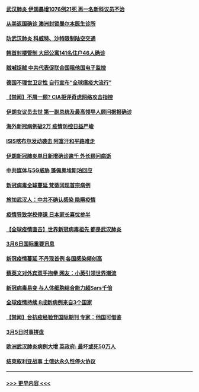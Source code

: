 #### [武汉肺炎 伊朗暴增1076例21死 再一名新科议员不治](../pages/prog202/a102794260.md?t=03080032) 
#### [从美返国确诊 澳洲封锁墨尔本医生诊所](../pages/prog202/a102794086.md?t=03080032) 
#### [防武汉肺炎 科威特、沙特限制陆空交通](../pages/prog202/a102793875.md?t=03080032) 
#### [韩首封楼管制 大邱公寓141名住户46人确诊](../pages/prog202/a102793841.md?t=03080032) 
#### [贼喊捉贼  中共代表促联合国阻他国电子监控](../pages/prog202/a102793638.md?t=03080032) 
#### [德国不理世卫定性 自行宣布“全球瘟疫大流行”](../pages/prog202/a102793673.md?t=03080032) 
#### [【禁闻】不屑一顾? CIA拒评奇虎网络攻击指控](../pages/prog202/a102793736.md?t=03080032) 
#### [伊朗女议员去世 第一副总统及最高领导人顾问据报确诊](../pages/prog202/a102793591.md?t=03080032) 
#### [海外新冠病例破2万 疫情防控日益严峻](../pages/prog202/a102793661.md?t=03080032) 
#### [ISIS喀布尔发动袭击 阿富汗和平路难走](../pages/prog202/a102793659.md?t=03080032) 
#### [伊朗新冠肺炎单日新增确诊逾千 外长顾问病逝](../pages/prog202/a102793574.md?t=03080032) 
#### [中共媒体与5G威胁 蓬佩奥埃斯珀回应](../pages/prog202/a102793514.md?t=03080032) 
#### [新冠病毒全球蔓延 梵蒂冈现首宗病例](../pages/prog202/a102793500.md?t=03080032) 
#### [旅加武汉人：中共不确认感染 隐瞒疫情](../pages/prog202/a102793446.md?t=03080032) 
#### [疫情导致学校停课 日本家长喜忧参半](../pages/prog202/a102793448.md?t=03080032) 
#### [【全球疫情直击】世界新冠病毒祖先 都是武汉肺炎](../pages/prog202/a102793272.md?t=03080032) 
#### [3月6日国际重要讯息](../pages/prog202/a102793252.md?t=03080032) 
#### [新冠疫情蔓延 不丹现首例 各国感染频创高](../pages/prog202/a102793120.md?t=03080032) 
#### [蔡英文对外宾双手抱拳 网友：小英引领世界潮流](../pages/prog202/a102793003.md?t=03080032) 
#### [新冠病毒易变 与人体细胞结合能力超Sars千倍](../pages/prog202/a102792974.md?t=03080032) 
#### [全球疫情持续 8成新病例来自3个国家](../pages/prog202/a102792857.md?t=03080032) 
#### [【禁闻】台抗疫经验登国际期刊 专家：他国可借鉴](../pages/prog202/a102792813.md?t=03080032) 
#### [3月5日时事拼盘](../pages/prog202/a102792802.md?t=03080032) 
#### [欧洲武汉肺炎病例大增 英政府: 最坏或死50万人](../pages/prog202/a102792740.md?t=03080032) 
#### [结束叙利亚战事 土俄达永久性停火协议](../pages/prog202/a102792768.md?t=03080032) 

----
#### [ >>> 更早内容 <<< ](../indexes/prog202-earlier.md)
